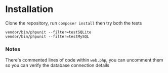 # Installation

Clone the repository, run `composer install` then try both the tests

```
vendor/bin/phpunit --filter=testSQLite
vendor/bin/phpunit --filter=testMySQL
```

### Notes

There's commented lines of code within `web.php`, you can uncomment them so you can verify the database connection details
